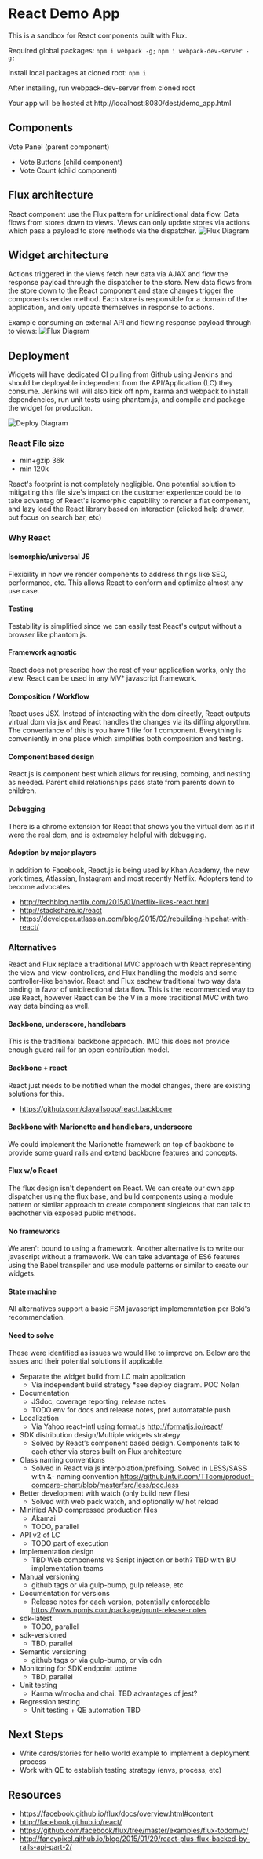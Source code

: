 # React Demo App

This is a sandbox for React components built with Flux.

Required global packages:
`npm i webpack -g;`
`npm i webpack-dev-server -g;`

Install local packages at cloned root:
`npm i`

After installing, run webpack-dev-server from cloned root

Your app will be hosted at http://localhost:8080/dest/demo_app.html

## Components

Vote Panel (parent component)
  - Vote Buttons (child component)
  - Vote Count (child component)

## Flux architecture
React component use the Flux pattern for unidirectional data flow. Data flows from stores down to views. Views can only update stores via actions which pass a payload to store methods via the dispatcher.
![Flux Diagram](https://github.com/am80l/react-demo-app/blob/master/images/flux-diagram.png)

## Widget architecture
Actions triggered in the views fetch new data via AJAX and flow the response payload through the dispatcher to the store. New data flows from the store down to the React component and state changes trigger the components render method. Each store is responsible for a domain of the application, and only update themselves in response to actions.

Example consuming an external API and flowing response payload through to views:
![Flux Diagram](https://github.com/am80l/react-demo-app/blob/master/images/widget-diagram2.png)

## Deployment
Widgets will have dedicated CI pulling from Github using Jenkins and should be deployable independent from the API/Application (LC) they consume. Jenkins will will also kick off npm, karma and webpack to install dependencies, run unit tests using phantom.js, and compile and package the widget for production.

![Deploy Diagram](https://github.com/am80l/react-demo-app/blob/master/images/deploy-diagram.png)

### React File size
- min+gzip 36k
- min 120k

React's footprint is not completely negligible. One potential solution to mitigating this file size's impact on the customer experience could be to take advantag of React's isomorphic capability to render a flat component, and lazy load the React library based on interaction (clicked help drawer, put focus on search bar, etc)

### Why React
#### Isomorphic/universal JS
Flexibility in how we render components to address things like SEO, performance, etc. This allows React to conform and optimize almost any use case.
#### Testing
Testability is simplified since we can easily test React's output without a browser like phantom.js.
#### Framework agnostic
React does not prescribe how the rest of your application works, only the view. React can be used in any MV* javascript framework.
#### Composition / Workflow
React uses JSX. Instead of interacting with the dom directly, React outputs virtual dom via jsx and React handles the changes via its diffing algorythm. The conveniance of this is you have 1 file for 1 component. Everything is conveniently in one place which simplifies both composition and testing.
#### Component based design
React.js is component best which allows for reusing, combing, and nesting as needed. Parent child relationships pass state from parents down to children.
#### Debugging
There is a chrome extension for React that shows you the virtual dom as if it were the real dom, and is extremeley helpful with debugging.

#### Adoption by major players
In addition to Facebook, React.js is being used by Khan Academy, the new york times, Atlassian, Instagram and most recently Netflix. Adopters tend to become advocates.
- http://techblog.netflix.com/2015/01/netflix-likes-react.html
- http://stackshare.io/react
- https://developer.atlassian.com/blog/2015/02/rebuilding-hipchat-with-react/

### Alternatives
React and Flux replace a traditional MVC approach with React representing the view and view-controllers, and Flux handling the models and some controller-like behavior. React and Flux eschew traditional two way data binding in favor of unidirectional data flow. This is the recommended way to use React, however React can be the V in a more traditional MVC with two way data binding as well.

#### Backbone, underscore, handlebars
This is the traditional backbone approach. IMO this does not provide enough guard rail for an open contribution model.

#### Backbone + react
React just needs to be notified when the model changes, there are existing solutions for this.
- https://github.com/clayallsopp/react.backbone

#### Backbone with Marionette and handlebars, underscore
We could implement the Marionette framework on top of backbone to provide some guard rails and extend backbone features and concepts.

#### Flux w/o React
The flux design isn't dependent on React. We can create our own app dispatcher using the flux base, and build components using a module pattern or similar approach to create component singletons that can talk to eachother via exposed public methods.

#### No frameworks
We aren't bound to using a framework. Another alternative is to write our javascript without a framework. We can take advantage of ES6 features using the Babel transpiler and use module patterns or similar to create our widgets.

#### State machine
All alternatives support a basic FSM javascript implememntation per Boki's recommendation.

#### Need to solve
These were identified as issues we would like to improve on. Below are the issues and their potential solutions if applicable.
- Separate the widget build from LC main application
  * Via independent build strategy *see deploy diagram. POC Nolan
- Documentation
  * JSdoc, coverage reporting, release notes
  * TODO env for docs and release notes, pref automatable push
- Localization
  * Via Yahoo react-intl using format.js http://formatjs.io/react/
- SDK distribution design/Multiple widgets strategy
  * Solved by React’s component based design. Components talk to each other via stores built on Flux architecture
- Class naming conventions
  * Solved in React via js interpolation/prefixing. Solved in LESS/SASS with &- naming convention https://github.intuit.com/TTcom/product-compare-chart/blob/master/src/less/pcc.less
- Better development with watch (only build new files)
  * Solved with web pack watch, and optionally w/ hot reload
- Minified AND compressed production files
  * Akamai
  * TODO, parallel
- API v2 of LC
  * TODO part of execution
- Implementation design
  * TBD Web components vs Script injection or both? TBD with BU implementation teams
- Manual versioning
  * github tags or via gulp-bump, gulp release, etc
- Documentation for versions
  * Release notes for each version, potentially enforceable https://www.npmjs.com/package/grunt-release-notes
- sdk-latest
  * TODO, parallel
- sdk-versioned
  * TBD, parallel
- Semantic versioning
  * github tags or via gulp-bump, or via cdn
- Monitoring for SDK endpoint uptime
  * TBD, parallel
- Unit testing
  * Karma w/mocha and chai. TBD advantages of jest?
- Regression testing
  * Unit testing + QE automation TBD
  
## Next Steps
- Write cards/stories for hello world example to implement a deployment process
- Work with QE to establish testing strategy (envs, process, etc)

## Resources
- https://facebook.github.io/flux/docs/overview.html#content
- http://facebook.github.io/react/
- https://github.com/facebook/flux/tree/master/examples/flux-todomvc/
- http://fancypixel.github.io/blog/2015/01/29/react-plus-flux-backed-by-rails-api-part-2/
